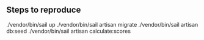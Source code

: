 ## Steps to reproduce

./vendor/bin/sail up
./vendor/bin/sail artisan migrate
./vendor/bin/sail artisan db:seed
./vendor/bin/sail artisan calculate:scores

